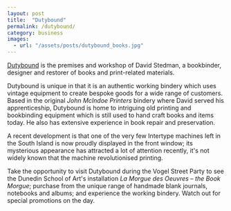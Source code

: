 ```yaml
---
layout: post
title:  "Dutybound"
permalink: /dutybound/
category: business
images: 
  - url: "/assets/posts/dutybound_books.jpg"
---
```


[Dutybound](http://dutybounddunedin.wordpress.com) is the premises and workshop of David Stedman, a bookbinder, designer and restorer of books and print-related materials.

Dutybound is unique in that it is an authentic working bindery which uses vintage equipment to create bespoke goods for a wide range of customers. Based in the original _John McIndoe Printers_ bindery where David served his apprenticeship, Dutybound is home to intriguing old printing and bookbinding equipment which is still used to hand craft books and items today. He also has extensive experience in book repair and preservation.

A recent development is that one of the very few Intertype machines left in the South Island is now proudly displayed in the front window; its mysterious appearance has attracted a lot of attention recently, it's not widely known that the machine revolutionised printing.

Take the opportunity to visit Dutybound during the Vogel Street Party to see the Dunedin School of Art's installation _La Morgue des Oeuvres_ – _the Book Morgue_; purchase from the unique range of handmade blank journals, notebooks and albums; and experience the working bindery. Watch out for special promotions on the day.